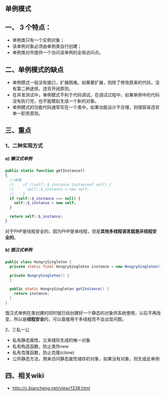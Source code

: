## 单例模式

## 一、 3 个特点：

- 单例类只有一个实例对象；
- 该单例对象必须由单例类自行创建；
- 单例类对外提供一个访问该单例的全局访问点。

## 二、单例模式的缺点

- 单例模式一般没有接口，扩展困难。如果要扩展，则除了修改原来的代码，没有第二种途径，违背开闭原则。
- 在并发测试中，单例模式不利于代码调试。在调试过程中，如果单例中的代码没有执行完，也不能模拟生成一个新的对象。
- 单例模式的功能代码通常写在一个类中，如果功能设计不合理，则很容易违背单一职责原则。



##  三、重点

### 1、二种实现方式

##### a) 懒汉式单例

```php
public static function getInstance()
{
  //或者
  //    if (!self::$_instance instanceof self) {
  //      self::$_instance = new self;
  //    }
  if (self::$_instance === null) {
    self::$_instance = new self;
  }

  return self::$_instance;
}
```

对于PHP是线程安全的，因为PHP是单线程，但是**其他多线程语言就是非线程安全的**。

##### b) 饿汉式单例

```java
public class HungrySingleton {
  private static final HungrySingleton instance = new HungrySingleton();

  private HungrySingleton() {
  }

  public static HungrySingleton getInstance() {
    return instance;
  }
}
```

饿汉式单例在类创建的同时就已经创建好一个静态的对象供系统使用，以后不再改变，所以是**线程安全**的，可以直接用于多线程而不会出现问题。

2、三私一公

- 私有静态属性，又来储存生成的唯一对象
- 私有构造函数，防止类外new
- 私有克隆函数，防止克隆(clone)
- 公共静态方法，用来访问静态属性储存的对象，如果没有对象，则生成此单例

## 四、相关wiki

- http://c.biancheng.net/view/1338.html
